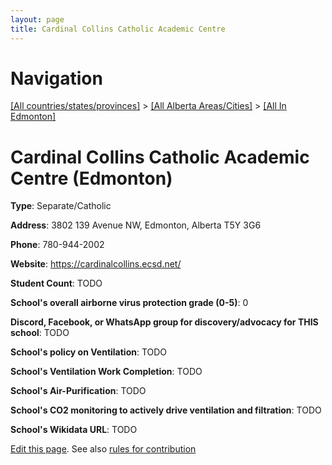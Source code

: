 ```yaml
---
layout: page
title: Cardinal Collins Catholic Academic Centre
---
```

# Navigation

[[All countries/states/provinces]](../../..) > [[All Alberta Areas/Cities]](../..) > [[All In Edmonton]](..)

# Cardinal Collins Catholic Academic Centre (Edmonton)

**Type**: Separate/Catholic

**Address**: 3802 139 Avenue NW, Edmonton, Alberta T5Y 3G6

**Phone**: 780-944-2002

**Website**: <https://cardinalcollins.ecsd.net/>

**Student Count**: TODO

**School's overall airborne virus protection grade (0-5)**: 0

**Discord, Facebook, or WhatsApp group for discovery/advocacy for THIS school**: TODO

**School's policy on Ventilation**: TODO

**School's Ventilation Work Completion**: TODO

**School's Air-Purification**: TODO

**School's CO2 monitoring to actively drive ventilation and filtration**: TODO

**School's Wikidata URL**: TODO


[Edit this page](https://github.com/ventilate-schools/AB/edit/main/./Edmonton/Cardinal_Collins_Catholic_Academic_Centre.md). See also [rules for contribution](../../../contribution-rules/)